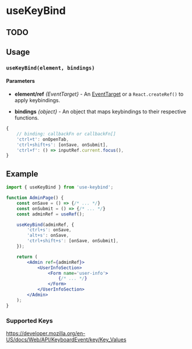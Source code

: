 # useKeyBind

## TODO

## Usage
### `useKeyBind(element, bindings)`
#### Parameters
* **element/ref** *{EventTarget}* - An [EventTarget](https://developer.mozilla.org/en-US/docs/Web/API/EventTarget) or a `React.createRef()` to apply keybindings.

* **bindings** *{object}* - An object that maps keybindings to their respective functions.
```js
{
    // binding: callbackFn or callbackFn[]
    'ctrl+t': onOpenTab,
    'ctrl+shift+s': [onSave, onSubmit],
    'ctrl+f': () => inputRef.current.focus(),
}
```

## Example
```jsx
import { useKeyBind } from 'use-keybind';

function AdminPage() {
    const onSave = () => {/* ... */}
    const onSubmit = () => {/* ... */}
    const adminRef = useRef();

    useKeyBind(adminRef, {
        'ctrl+s': onSave, 
        'alt+s': onSave,
        'ctrl+shift+s': [onSave, onSubmit],
    });

    return (
        <Admin ref={adminRef}>
            <UserInfoSection>
                <Form name='user-info'>
                    {/* ... */}
                </Form>
            </UserInfoSection>
        </Admin>
    );
}
```

### Supported Keys
https://developer.mozilla.org/en-US/docs/Web/API/KeyboardEvent/key/Key_Values